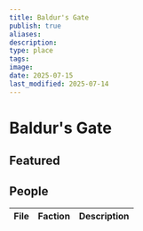 ```yaml
---
title: Baldur's Gate
publish: true
aliases: 
description: 
type: place
tags: 
image: 
date: 2025-07-15
last_modified: 2025-07-14
---
```

# Baldur's Gate
## Featured

## People
| File | Faction | Description |
| ---- | ------- | ----------- |

